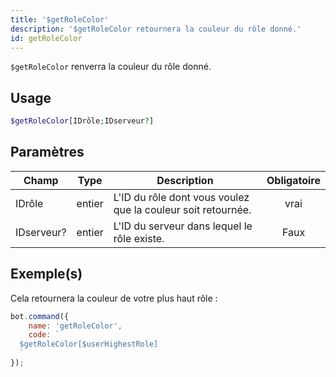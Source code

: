 ```yaml
---
title: '$getRoleColor'
description: '$getRoleColor retournera la couleur du rôle donné.'
id: getRoleColor
---
```


`$getRoleColor` renverra la couleur du rôle donné.

## Usage

```php
$getRoleColor[IDrôle;IDserveur?]
```

## Paramètres

| Champ      | Type   | Description                                                  | Obligatoire |
| ---------- | ------ | ------------------------------------------------------------ |:-----------:|
| IDrôle     | entier | L'ID du rôle dont vous voulez que la couleur soit retournée. |    vrai     |
| IDserveur? | entier | L'ID du serveur dans lequel le rôle existe.                  |    Faux     |

## Exemple(s)

Cela retournera la couleur de votre plus haut rôle :

```javascript
bot.command({
    name: 'getRoleColor',
    code: `
  $getRoleColor[$userHighestRole]
  `
});
```